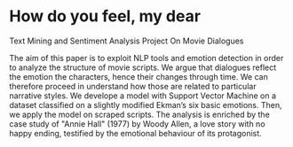# How do you feel, my dear
Text Mining and Sentiment Analysis Project On Movie Dialogues

The aim of this paper is to exploit NLP tools and emotion detection in order to analyze the structure of movie scripts. We argue that dialogues reflect the emotion the characters, hence their changes through time. We can therefore proceed in understand how those are related to particular narrative styles. We develope a model with Support Vector Machine on a dataset classified on a slightly modified Ekman’s six basic emotions. Then, we apply the model on scraped scripts. The analysis is enriched by the case study of "Annie Hall" (1977) by Woody Allen, a love story with no happy ending, testified by the emotional behaviour of its protagonist.
